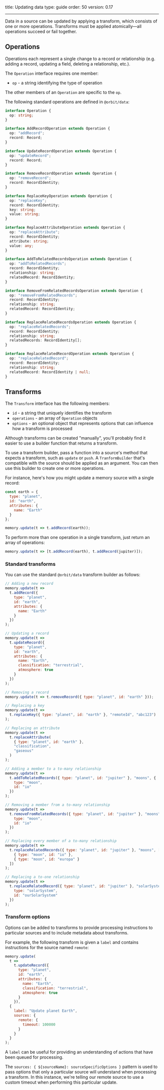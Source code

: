 title: Updating data
type: guide
order: 50
version: 0.17

---

Data in a source can be updated by applying a transform, which consists of one
or more operations. Transforms must be applied atomically—all operations
succeed or fail together.

## Operations

Operations each represent a single change to a record or relationship (e.g.
adding a record, updating a field, deleting a relationship, etc.).

The `Operation` interface requires one member:

- `op` - a string identifying the type of operation

The other members of an `Operation` are specific to the `op`.

The following standard operations are defined in `@orbit/data`:

```typescript
interface Operation {
  op: string;
}

interface AddRecordOperation extends Operation {
  op: "addRecord";
  record: Record;
}

interface UpdateRecordOperation extends Operation {
  op: "updateRecord";
  record: Record;
}

interface RemoveRecordOperation extends Operation {
  op: "removeRecord";
  record: RecordIdentity;
}

interface ReplaceKeyOperation extends Operation {
  op: "replaceKey";
  record: RecordIdentity;
  key: string;
  value: string;
}

interface ReplaceAttributeOperation extends Operation {
  op: "replaceAttribute";
  record: RecordIdentity;
  attribute: string;
  value: any;
}

interface AddToRelatedRecordsOperation extends Operation {
  op: "addToRelatedRecords";
  record: RecordIdentity;
  relationship: string;
  relatedRecord: RecordIdentity;
}

interface RemoveFromRelatedRecordsOperation extends Operation {
  op: "removeFromRelatedRecords";
  record: RecordIdentity;
  relationship: string;
  relatedRecord: RecordIdentity;
}

interface ReplaceRelatedRecordsOperation extends Operation {
  op: "replaceRelatedRecords";
  record: RecordIdentity;
  relationship: string;
  relatedRecords: RecordIdentity[];
}

interface ReplaceRelatedRecordOperation extends Operation {
  op: "replaceRelatedRecord";
  record: RecordIdentity;
  relationship: string;
  relatedRecord: RecordIdentity | null;
}
```

## Transforms

The `Transform` interface has the following members:

- `id` - a string that uniquely identifies the transform
- `operations` - an array of `Operation` objects
- `options` - an optional object that represents options that can influence how
  a transform is processed

Although transforms can be created "manually", you'll probably find it easier
to use a builder function that returns a transform.

To use a transform builder, pass a function into a source's method that expects
a transform, such as `update` or `push`. A `TranformBuilder` that's compatible
with the source should be applied as an argument. You can then use this builder
to create one or more operations.

For instance, here's how you might update a memory source with a single record:

```javascript
const earth = {
  type: "planet",
  id: "earth",
  attributes: {
    name: "Earth"
  }
};

memory.update(t => t.addRecord(earth));
```

To perform more than one operation in a single transform, just return an array
of operations:

```javascript
memory.update(t => [t.addRecord(earth), t.addRecord(jupiter)]);
```

### Standard transforms

You can use the standard `@orbit/data` transform builder as follows:

```javascript
// Adding a new record
memory.update(t =>
  t.addRecord({
    type: "planet",
    id: "earth",
    attributes: {
      name: "Earth"
    }
  })
);

// Updating a record
memory.update(t =>
  t.updateRecord({
    type: "planet",
    id: "earth",
    attributes: {
      name: "Earth",
      classification: "terrestrial",
      atmosphere: true
    }
  })
);

// Removing a record
memory.update(t => t.removeRecord({ type: "planet", id: "earth" }));

// Replacing a key
memory.update(t =>
  t.replaceKey({ type: "planet", id: "earth" }, "remoteId", "abc123")
);

// Replacing an attribute
memory.update(t =>
  t.replaceAttribute(
    { type: "planet", id: "earth" },
    "classification",
    "gaseous"
  )
);

// Adding a member to a to-many relationship
memory.update(t =>
  t.addToRelatedRecords({ type: "planet", id: "jupiter" }, "moons", {
    type: "moon",
    id: "io"
  })
);

// Removing a member from a to-many relationship
memory.update(t =>
  t.removeFromRelatedRecords({ type: "planet", id: "jupiter" }, "moons", {
    type: "moon",
    id: "io"
  })
);

// Replacing every member of a to-many relationship
memory.update(t =>
  t.replaceRelatedRecords({ type: "planet", id: "jupiter" }, "moons", [
    { type: "moon", id: "io" },
    { type: "moon", id: "europa" }
  ])
);

// Replacing a to-one relationship
memory.update(t =>
  t.replaceRelatedRecord({ type: "planet", id: "jupiter" }, "solarSystem", {
    type: "solarSystem",
    id: "ourSolarSystem"
  })
);
```

### Transform options

Options can be added to transforms to provide processing instructions to
particular sources and to include metadata about transforms.

For example, the following transform is given a `label` and contains
instructions for the source named `remote`:

```javascript
memory.update(
  t =>
    t.updateRecord({
      type: "planet",
      id: "earth",
      attributes: {
        name: "Earth",
        classification: "terrestrial",
        atmosphere: true
      }
    }),
  {
    label: "Update planet Earth",
    sources: {
      remote: {
        timeout: 100000
      }
    }
  }
);
```

A `label` can be useful for providing an understanding of actions that have been
queued for processing.

The `sources: { ${sourceName}: sourceSpecificOptions }` pattern is used to pass
options that only a particular source will understand when processing a
transform. In this instance, we're telling our remote source to use a custom
timeout when performing this particular update.

